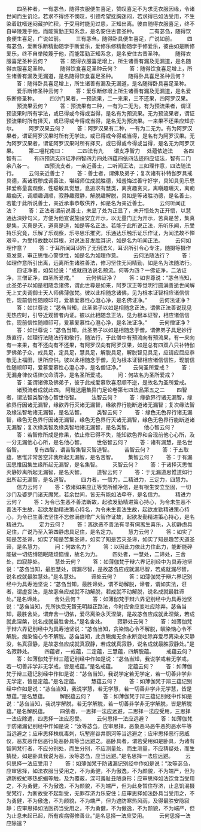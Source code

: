 <!-- { "loadSidebar": true } -->
　　四圣种者，一有苾刍，随得衣服便生喜足，赞叹喜足不为求觅衣服因缘，令诸世间而生讥论，若求不得终不懊叹，引颈希望抚胸迷闷，若求得已如法受用，不生染着耽嗜迷闷藏护贮积，于受用时能见过患，正知出离。彼由随得衣服喜足，终不自举陵篾于他，而能策勤正知系念，是名安住古昔圣种。
　　二有苾刍，随得饮食便生喜足，广说如前。
　　三有苾刍，随得卧具便生喜足，广说如前。
　　四有苾刍，爱断乐断精勤随学于断爱乐，爱修乐修精勤随学于修爱乐，彼由如是断修爱乐，终不自举陵篾于他，而能策勤正知系念，是名安住古昔圣种。
　　随得衣服喜足圣种云何？
　　答：随得衣服喜足增上，所生诸善有漏及无漏道，是名随得衣服喜足圣种。
　　随得饮食喜足圣种云何？
　　答：随得饮食喜足增上，所生诸善有漏及无漏道，是名随得饮食喜足圣种。
　　随得卧具喜足圣种云何？
　　答：随得卧具喜足增上，所生诸善有漏及无漏道，是名随得卧具喜足圣种。
　　爱乐断修圣种云何？
　　答：爱乐断修增上所生诸善有漏及无漏道，是名爱乐断修圣种。
　　四沙门果者，一预流果，二一来果，三不还果，四阿罗汉果。
　　预流果云何？
　　答：预流果有二种，一有为二无为。有为预流果者，谓证预流果时所有学法，或已得或今得或当得，是名有为预流果。无为预流果者，谓证预流果时所有择灭，或已得或今得或当得，是名无为预流果。一来果不还果应知亦尔。
　　阿罗汉果云何？
　　答：阿罗汉果有二种，一有为二无为。有为阿罗汉果者，谓证阿罗汉果时所有无学法，或已得或今得或当得，是名有为阿罗汉果。无为阿罗汉果者，谓证阿罗汉果时所有择灭，或已得或今得或当得，是名无为阿罗汉果。
　　第二嗢柁南曰：
　　二四法有九　　谓支净智力
　处蕴依迹法　　各四智有二
　　有四预流支四证净四智四力四处四蕴四依四法迹四应证法，智有二门余八各一。
　　四预流支者，一亲近善士，二听闻正法，三如理作意，四法随法行。
　　云何亲近善士？
　　答：善士者，谓佛及弟子；复次诸有补特伽罗具戒具德，离诸瑕秽成调善法，堪绍师位成就胜德，知羞悔过善守好学，具知具见乐思择爱称量喜观察，性聪敏具觉慧，息追求有慧类，离贪趣贪灭，离瞋趣瞋灭，离痴趣痴灭，调顺趣调顺，寂静趣寂静，解脱趣解脱，具如是等诸胜功德，是名善士。若能于此所说善士，亲近承事恭敬供养，如是名为亲近善士。
　　云何听闻正法？
　　答：正法者谓前说善士，未显了处为正显了，未开悟处为正开悟，以慧通达深妙句义，方便为他宣说施设安立开示，以无量门正为开示，苦真是苦，集真是集，灭真是灭，道真是道，如是等名正法。若能于此所说正法，乐听乐闻，乐受持乐究竟，乐解了乐观察，乐寻思乐推究，乐通达乐触乐证乐作证，为闻法故不惮艰辛，为受持故数以耳根，对说法音发胜耳识，如是名为听闻正法。
　　云何如理作意？
　　答：于耳所闻耳识所了无倒法义，耳识所引令心专注，随摄等摄作意发意，审正思惟心警觉性，如是名为如理作意。
　　云何法随法行？
　　答：如理作意所引出离，远离所生诸胜善法，修习坚住无间精勤，如是名为法随法行。
　　四证净者，如契经说：“成就四法说名预流。何等为四？一佛证净，二法证净，三僧证净，四圣所爱戒。”
　　云何佛证净？
　　答：如世尊说：“苾刍当知，此圣弟子以如是相随念诸佛，谓此世尊是如来，阿罗汉正等觉明行圆满善逝世间解无上丈夫调御士天人师佛薄伽梵。彼以此相随念诸佛，见为根本证智相应诸信信性，现前信性随顺印可，爱慕爱慕性心澄心净，是名佛证净。”
　　云何法证净？
　　答：如世尊说：“苾刍当知，此圣弟子以如是相随念正法，谓佛正法善说现见无热应时，引导近观智者内证。彼以此相随念正法，见为根本证智，相应诸信信性，现前信性随顺印可，爱慕爱慕性心澄心净，是名法证净。”
　　云何僧证净？
　　答：如世尊说：“苾刍当知，此圣弟子以如是相随念于僧，谓佛弟子具足妙行质直行，如理行法随法行和敬行，随法行，于此僧中有预流向有预流果，有一来向有一来果，有不还向有不还果，有阿罗汉向有阿罗汉果，如是总有四双八只补特伽罗佛弟子众，戒具足，定具足，慧具足，解脱具足，解脱智见具足，应请应屈应恭敬无上福田，世所应供。彼以此相随念于僧，见为根本证智相应诸信信性，现前信性随顺印可，爱慕爱慕性心澄心净，是名僧证净。”
　　云何圣所爱戒？
　　答：无漏身律仪语律仪命清净，是名圣所爱戒。
　　问：何故名为圣所爱戒？
　　答：圣谓诸佛及佛弟子，彼于此戒爱慕欣喜忍顺不逆，是故名为圣所爱戒。
　　诸预流者成就此四。
阿毗达磨集异门足论卷第七四法品第五之二
　　四智者，谓法智类智他心智世俗智。
　　法智云何？
　　答：缘欲界行诸无漏智，缘欲界行因诸无漏智，缘欲界行灭诸无漏智，缘欲界行能断道诸无漏智；复次缘法智及缘法智地诸无漏智，是名法智。
　　类智云何？
　　答：缘色无色界行诸无漏智，缘色无色界行因诸无漏智，缘色无色界行灭诸无漏智，缘色无色界行能断道诸无漏智；复次缘类智及缘类智地诸无漏智，是名类智。
　　他心智云何？
　　答：若智修所成是修果，依止修已得不失，能知欲色界和合现前他心心所，及一分无漏他心心所，是名他心智。
　　世俗智云何？
　　答：诸有漏慧，是名世俗智。
　　复有四智，谓苦智集智灭智道智。
　　苦智云何？
　　答：于五取蕴，思惟非常苦空非我所起无漏智，是名苦智。
　　集智云何？
　　答：于有漏因思惟因集生缘所起无漏智，是名集智。
　　灭智云何？
　　答：于诸择灭思惟灭静妙离所起无漏智，是名灭智。
　　道智云何？
　　答：于无漏道思惟道如行出所起无漏智，是名道智。
　　四力者，一信力，二精进力，三定力，四慧力。
　　信力云何？
　　答：依诸如来应正等觉所殖净信，是有根生安立坚固，一切沙门及婆罗门诸天魔梵，若余世间，皆无有能如法牵夺，是名信力。
　　精进力云何？
　　答：为令已生恶不善法断故，起欲发勤精进策心持心，为令未生恶不善法不生故，起欲发勤精进策心持名，为令未生善法生故，起欲发勤精进策心持心，为令已生善法坚住不忘修满倍增广大智作证故，起欲发勤精进策心持心，是名精进力。
　　定力云何？
　　答：离欲恶不善法有寻有伺离生喜乐，入初静虑具足住，广说乃至入第四静虑具足住，是名定力。
　　慧力云何？
　　答：如实了知是苦圣谛，如实了知是苦集圣谛，如实了知是苦灭圣谛，如实了知是趣苦灭道圣谛，是名慧力。
　　问：何故名力？
　　答：以因此力依此力住此力，能断能碎能破一切结缚随眠随烦恼缠，故名为力。
　　四处者，一慧处，二谛处，三舍处，四寂静处。
　　慧处云何？
　　答：如薄伽梵于辩六界记别经中为具寿池坚说：“苾刍当知，最胜慧处，谓漏尽智，是故苾刍应成就漏尽智，若成就漏尽智，说名成就最胜慧处。”是名慧处。
　　谛处云何？
　　答：如薄伽梵于辩六界记别经中为具寿池坚说：“苾刍当知，最胜谛处，谓不动解脱，谛者，谓如实法，诳者，谓虚妄法，是故苾刍应成就不动解脱，若成就不动解脱，说名成就最胜谛处。”是名谛处。
　　舍处云何？
　　答：如薄伽梵于辩六界记别经中为具寿池坚说：“苾刍当知，先所执受无智无明越正路法，今时应舍应变吐应除弃。苾刍当知，最胜舍处，谓弃舍一切依，爱尽离染永灭涅槃，是故苾刍应成就此涅槃，若成就此涅槃，说名成就最胜舍处。”是名舍处。
　　寂静处云何？
　　答：如薄伽梵于辩六界记别经中为具寿池坚说：“苾刍当知，贪染恼心令不解脱，瞋染恼心令不解脱，痴染恼心令不解脱。苾刍当知，此贪瞋痴无余永断变吐除弃爱尽离染永灭静没，名真寂静，是故苾刍应成就真寂静，若成就真寂静，说名成就最胜寂静处。”是名寂静处。
　　四蕴者，一戒蕴，二定蕴，三慧蕴，四解脱蕴。
　　戒蕴云何？
　　答：如薄伽梵于辩三蕴记别经中作如是说：“苾刍当知，我说学戒若无学戒，若一切善非学非无学戒，皆是戒蕴。”是名戒蕴。
　　定蕴云何？
　　答：如薄伽梵于辩三蕴记别经中作如是说：“苾刍当知，我说学定若无学定，若一切善非学非无学定，皆是定蕴。”是名定蕴。
　　慧蕴云何？
　　答：如薄伽梵于辩三蕴记别经中作如是说：“苾刍当知，我说学慧，若无学慧，若一切善非学非无学慧，皆是慧蕴。”是名慧蕴。
　　解脱蕴云何？
　　答：如薄伽梵于辩三蕴记别经中作如是说：“苾刍当知，我说学解脱，若无学解脱，若一切善非学非无学解脱，皆是解脱蕴。”是名解脱蕴。
　　四依者，一思择一法应远避，二思择一法应受用，三思择一法应除遣，四思择一法应忍受。
　　云何思择一法应远避？
　　答：如薄伽梵于防诸漏记别经中作如是说：“汝等苾刍，应审思择，恶象恶马恶牛恶狗恶水牛等当远避之；应审思择株杌毒刺，坑堑崖谷井厕河等当远避之；应审思择恶行恶威仪，恶友恶伴侣恶行处恶卧具等当远避之。恶卧具者，谓若受用如是卧具，为诸有智同梵行者，不应分别处，而生分别，不应测量处，而生测量，不应猜疑处，而生猜疑，如是卧具我说为恶，汝等苾刍，应当远避。”是名思择一法应远避。
　　云何思择一法应受用？
　　答：如薄伽梵于防诸漏记别经中作如是说：“汝等苾刍，应审思择，如法衣服当受用之，不为勇健，不为傲逸，不为颜貌，不为端严，但为遮防蛟虻寒热蛇蝎等触，及为覆蔽，深可羞耻丑陋身形；应审思择如法饮食当受用之，不为勇健，不为傲逸，不为颜貌，不为端严，但为此身暂住存济，止息饥渴摄受梵行，为断故受不起新受，无罪存济力乐安住；应审思择如法卧具当受用之，不为勇健，不为傲逸，不为颜貌，不为端严，但为遮防寒热风雨，及得最胜安隐寂静；应审思择如法医药当受用之，不为勇健，不为傲逸，不为颜貌，不为端严，但为止息未起已起，所有疾病得修善业。”是名思择一法应受用。
　　云何思择一法应除遣？
